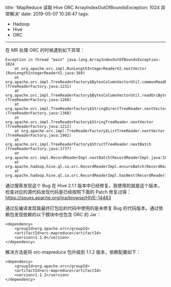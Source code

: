 title: 'MapReduce 读取 Hive ORC ArrayIndexOutOfBoundsException: 1024 异常解决'
date: 2019-05-07 10:26:47
tags:
- Hadoop
- Hive
- ORC
---

在 MR 处理 ORC 的时候遇到如下异常：

    Exception in thread "main" java.lang.ArrayIndexOutOfBoundsException: 1024
    	at org.apache.orc.impl.RunLengthIntegerReaderV2.nextVector    (RunLengthIntegerReaderV2.java:369)
    	at org.apache.orc.impl.TreeReaderFactory$BytesColumnVectorUtil.commonReadByteArrays    (TreeReaderFactory.java:1231)
    	at org.apache.orc.impl.TreeReaderFactory$BytesColumnVectorUtil.readOrcByteArrays    (TreeReaderFactory.java:1268)
    	at org.apache.orc.impl.TreeReaderFactory$StringDirectTreeReader.nextVector    (TreeReaderFactory.java:1368)
    	at org.apache.orc.impl.TreeReaderFactory$StringTreeReader.nextVector    (TreeReaderFactory.java:1212)
    	at org.apache.orc.impl.TreeReaderFactory$ListTreeReader.nextVector    (TreeReaderFactory.java:1902)
    	at org.apache.orc.impl.TreeReaderFactory$StructTreeReader.nextBatch    (TreeReaderFactory.java:1737)
    	at org.apache.orc.impl.RecordReaderImpl.nextBatch(RecordReaderImpl.java:1045)
    	at org.apache.hadoop.hive.ql.io.orc.RecordReaderImpl.ensureBatch(RecordReaderImpl.java:77)
    	at org.apache.hadoop.hive.ql.io.orc.RecordReaderImpl.hasNext(RecordReaderImpl.java:89)

通过搜索发现这个 Bug 在 Hive 2.1.1 版本中已经修复。我使用的就是这个版本，检查对应的源代码发现代码是已经按照下面的 Patch 修复过得：https://issues.apache.org/jira/browse/HIVE-14483 

通过反编译发现我最终打包后的代码中使用的是未修复 Bug 的代码版本。通过依赖包发现依赖的以下模块中也包含 ORC 的 Jar：

    <dependency>
	    <groupId>org.apache.orc</groupId>
		<artifactId>orc-mapreduce</artifactId>
		<version>1.1.0</version>
	</dependency>

解决方法是将 orc-mapreduce 包升级到 1.1.2 版本，依赖配置如下：

    <dependency>
	    <groupId>org.apache.orc</groupId>
		<artifactId>orc-mapreduce</artifactId>
		<version>1.1.2</version>
	</dependency>